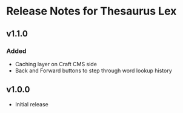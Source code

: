 # Release Notes for Thesaurus Lex

## v1.1.0

### Added

- Caching layer on Craft CMS side
- Back and Forward buttons to step through word lookup history

## v1.0.0

- Initial release
